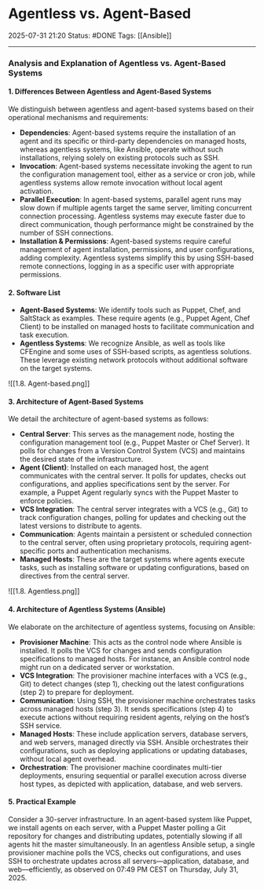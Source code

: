 # Agentless vs. Agent-Based

2025-07-31 21:20
Status: #DONE 
Tags: [[Ansible]]

---
### Analysis and Explanation of Agentless vs. Agent-Based Systems

#### 1. Differences Between Agentless and Agent-Based Systems
We distinguish between agentless and agent-based systems based on their operational mechanisms and requirements:
- **Dependencies**: Agent-based systems require the installation of an agent and its specific or third-party dependencies on managed hosts, whereas agentless systems, like Ansible, operate without such installations, relying solely on existing protocols such as SSH.
- **Invocation**: Agent-based systems necessitate invoking the agent to run the configuration management tool, either as a service or cron job, while agentless systems allow remote invocation without local agent activation.
- **Parallel Execution**: In agent-based systems, parallel agent runs may slow down if multiple agents target the same server, limiting concurrent connection processing. Agentless systems may execute faster due to direct communication, though performance might be constrained by the number of SSH connections.
- **Installation & Permissions**: Agent-based systems require careful management of agent installation, permissions, and user configurations, adding complexity. Agentless systems simplify this by using SSH-based remote connections, logging in as a specific user with appropriate permissions.

#### 2. Software List
- **Agent-Based Systems**: We identify tools such as Puppet, Chef, and SaltStack as examples. These require agents (e.g., Puppet Agent, Chef Client) to be installed on managed hosts to facilitate communication and task execution.
- **Agentless Systems**: We recognize Ansible, as well as tools like CFEngine and some uses of SSH-based scripts, as agentless solutions. These leverage existing network protocols without additional software on the target systems.

![[1.8. Agent-based.png]]

#### 3. Architecture of Agent-Based Systems
We detail the architecture of agent-based systems as follows:
- **Central Server**: This serves as the management node, hosting the configuration management tool (e.g., Puppet Master or Chef Server). It polls for changes from a Version Control System (VCS) and maintains the desired state of the infrastructure.
- **Agent (Client)**: Installed on each managed host, the agent communicates with the central server. It polls for updates, checks out configurations, and applies specifications sent by the server. For example, a Puppet Agent regularly syncs with the Puppet Master to enforce policies.
- **VCS Integration**: The central server integrates with a VCS (e.g., Git) to track configuration changes, polling for updates and checking out the latest versions to distribute to agents.
- **Communication**: Agents maintain a persistent or scheduled connection to the central server, often using proprietary protocols, requiring agent-specific ports and authentication mechanisms.
- **Managed Hosts**: These are the target systems where agents execute tasks, such as installing software or updating configurations, based on directives from the central server.

![[1.8. Agentless.png]]

#### 4. Architecture of Agentless Systems (Ansible)
We elaborate on the architecture of agentless systems, focusing on Ansible:
- **Provisioner Machine**: This acts as the control node where Ansible is installed. It polls the VCS for changes and sends configuration specifications to managed hosts. For instance, an Ansible control node might run on a dedicated server or workstation.
- **VCS Integration**: The provisioner machine interfaces with a VCS (e.g., Git) to detect changes (step 1), checking out the latest configurations (step 2) to prepare for deployment.
- **Communication**: Using SSH, the provisioner machine orchestrates tasks across managed hosts (step 3). It sends specifications (step 4) to execute actions without requiring resident agents, relying on the host’s SSH service.
- **Managed Hosts**: These include application servers, database servers, and web servers, managed directly via SSH. Ansible orchestrates their configurations, such as deploying applications or updating databases, without local agent overhead.
- **Orchestration**: The provisioner machine coordinates multi-tier deployments, ensuring sequential or parallel execution across diverse host types, as depicted with application, database, and web servers.

#### 5. Practical Example
Consider a 30-server infrastructure. In an agent-based system like Puppet, we install agents on each server, with a Puppet Master polling a Git repository for changes and distributing updates, potentially slowing if all agents hit the master simultaneously. In an agentless Ansible setup, a single provisioner machine polls the VCS, checks out configurations, and uses SSH to orchestrate updates across all servers—application, database, and web—efficiently, as observed on 07:49 PM CEST on Thursday, July 31, 2025.